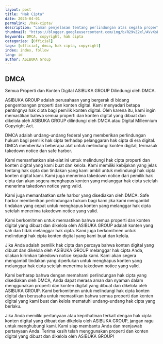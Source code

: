 ```yaml
---
layout: post
title: "Hak Cipta"
date: 2025-04-01
permalink: /hak-cipta/
description: "Laman penjelasan tentang perlindungan atas segala properti digital ASIBUKA Group melalui DMCA, Creative Commons, dan kebijakan hak cipta yang berlaku."
thumbnail: "https://blogger.googleusercontent.com/img/b/R29vZ2xl/AVvXsEj4SAHZMJU5SBq_KzgB3tmRjJQ_m07JQeLNySkQ9re9P4L9fWU4A2w1T96VIt7omfEiPZJqCnPjxGk4-v0Y9Yx1BnzCVgRZeZ885dAFeSIcX7wdqLKPycLtdY3y9P7Y-sKWZcq2rOtuFujxP8rxt1nAZ2vbNJMQfksTz-3Y5I5L_0NwdrzhacWrlqE2wnI/s0-rw/hak-cipta.jpeg"
keywords: DMCA, copyright, hak cipta
categories: [Official]
tags: [official, dmca, hak cipta, copyright]
index: index, follow
lang: id
author: ASIBUKA Group
---
```

## DMCA
Semua Properti dan Konten Digital ASIBUKA GROUP Dilindungi oleh DMCA.

ASIBUKA GROUP adalah perusahaan yang bergerak di bidang pengembangan properti dan konten digital. Kami menyadari betapa pentingnya hak cipta bagi pemilik konten digital. Oleh karena itu, kami ingin memastikan bahwa semua properti dan konten digital yang dibuat dan dikelola oleh ASIBUKA GROUP dilindungi oleh DMCA atau Digital Millennium Copyright Act.

DMCA adalah undang-undang federal yang memberikan perlindungan hukum bagi pemilik hak cipta terhadap pelanggaran hak cipta di era digital. DMCA memberikan beberapa alat untuk melindungi konten digital, termasuk takedown notice dan safe harbor.

Kami memanfaatkan alat-alat ini untuk melindungi hak cipta properti dan konten digital yang kami buat dan kelola. Kami memiliki kebijakan yang jelas tentang hak cipta dan tindakan yang kami ambil untuk melindungi hak cipta konten digital kami. Kami juga menerima takedown notice dari pemilik hak cipta dan akan segera menghapus konten yang melanggar hak cipta setelah menerima takedown notice yang valid.

Kami juga memanfaatkan safe harbor yang disediakan oleh DMCA. Safe harbor memberikan perlindungan hukum bagi kami jika kami mengambil tindakan yang cepat untuk menghapus konten yang melanggar hak cipta setelah menerima takedown notice yang valid.

Kami berkomitmen untuk memastikan bahwa semua properti dan konten digital yang dibuat dan dikelola oleh ASIBUKA GROUP adalah konten yang sah dan tidak melanggar hak cipta. Kami juga berkomitmen untuk melindungi hak cipta konten digital yang kami buat dan kelola.

Jika Anda adalah pemilik hak cipta dan percaya bahwa konten digital yang dibuat dan dikelola oleh ASIBUKA GROUP melanggar hak cipta Anda, silakan kirimkan takedown notice kepada kami. Kami akan segera mengambil tindakan yang diperlukan untuk menghapus konten yang melanggar hak cipta setelah menerima takedown notice yang valid.

Kami berharap bahwa dengan memahami perlindungan hak cipta yang disediakan oleh DMCA, Anda dapat merasa aman dan nyaman dalam menggunakan properti dan konten digital yang dibuat dan dikelola oleh ASIBUKA GROUP. Kami berkomitmen untuk melindungi hak cipta konten digital dan berusaha untuk memastikan bahwa semua properti dan konten digital yang kami buat dan kelola mematuhi undang-undang hak cipta yang berlaku.

Jika Anda memiliki pertanyaan atau keprihatinan terkait dengan hak cipta konten digital yang dibuat dan dikelola oleh ASIBUKA GROUP, jangan ragu untuk menghubungi kami. Kami siap membantu Anda dan menjawab pertanyaan Anda. Terima kasih telah menggunakan properti dan konten digital yang dibuat dan dikelola oleh ASIBUKA GROUP!
